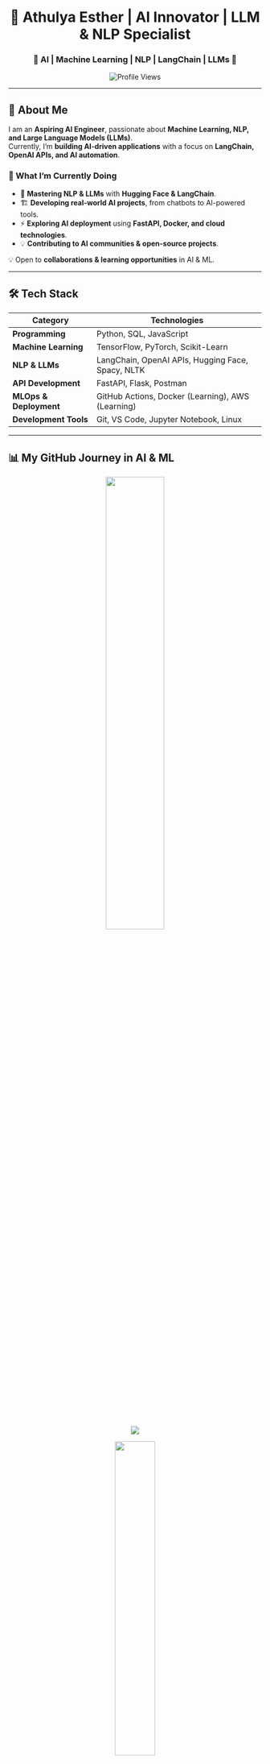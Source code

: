 <!-- Title -->
<h1 align="center">🚀 Athulya Esther | AI Innovator | LLM & NLP Specialist</h1>

<h3 align="center">🔹 AI | Machine Learning | NLP | LangChain | LLMs 🔹</h3>
<p align="center">
  <img src="https://komarev.com/ghpvc/?username=athulyaesther777&label=Profile%20Views&color=blue&style=flat" alt="Profile Views">
</p>

---

## 📌 About Me   

I am an **Aspiring AI Engineer**, passionate about **Machine Learning, NLP, and Large Language Models (LLMs)**.  
Currently, I’m **building AI-driven applications** with a focus on **LangChain, OpenAI APIs, and AI automation**.  

### **🚀 What I’m Currently Doing**
- 📖 **Mastering NLP & LLMs** with **Hugging Face & LangChain**.  
- 🏗️ **Developing real-world AI projects**, from chatbots to AI-powered tools.  
- ⚡ **Exploring AI deployment** using **FastAPI, Docker, and cloud technologies**.  
- 💡 **Contributing to AI communities & open-source projects**.  

💡 Open to **collaborations & learning opportunities** in AI & ML.

---

## 🛠️ Tech Stack  

| **Category**         | **Technologies**                                       |
|----------------------|------------------------------------------------------|
| **Programming**      | Python, SQL, JavaScript                              |
| **Machine Learning** | TensorFlow, PyTorch, Scikit-Learn                     |
| **NLP & LLMs**      | LangChain, OpenAI APIs, Hugging Face, Spacy, NLTK      |
| **API Development**  | FastAPI, Flask, Postman                               |
| **MLOps & Deployment** | GitHub Actions, Docker (Learning), AWS (Learning)  |
| **Development Tools** | Git, VS Code, Jupyter Notebook, Linux               |

---

## 📊 My GitHub Journey in AI & ML  

<p align="center">
  <img src="https://github-readme-stats-sigma-five.vercel.app/api?username=athulyaesther777&show_icons=true&theme=tokyonight&hide_border=true" width="48%">
</p>

<p align="center">
  <img src="https://github-readme-streak-stats.herokuapp.com/?user=athulyaesther777&theme=tokyonight&hide_border=true">
</p>



<p align="center">
  <img src="https://github-readme-stats-sigma-five.vercel.app/api/top-langs/?username=athulyaesther777&layout=compact&theme=tokyonight&hide_border=true" width="40%">
</p>

<p align="center">
  <img src="https://github-readme-activity-graph.vercel.app/graph?username=athulyaesther777&theme=tokyo-night"> 
</p>

---

## 📂 AI & ML Projects  

🚀 **[AI Chatbot using LangChain & OpenAI](https://github.com/athulyaesther777/ai-chatbot-langchain)**  
🤖 Built a conversational chatbot leveraging LangChain for smart responses.  

🚀 **[NLP Text Processing Toolkit](https://github.com/athulyaesther777/nlp-text-processing)**  
📝 Developed a toolkit for **text analysis, sentiment detection, and text summarization**.  

🚀 **[AI-Powered Resume Screener](https://github.com/athulyaesther777/ai-resume-screener) *(Upcoming Project)***  
📄 Automating resume screening using **ML & NLP for recruitment processes**.  

🔗 More exciting AI projects coming soon!  

---

## 📫 Connect with Me  

🔗 **LinkedIn:** [linkedin.com/in/athulyaesther777](https://www.linkedin.com/in/athulya-b-vijay-b65740220/)  
🐦 **Twitter:** [twitter.com/athulyaesther777](https://twitter.com/athulyaesther777)  
📺 **YouTube:** [youtube.com/@pyaihub](https://youtube.com/@pyaihub)  
📧 **Email:** athulyaestherlucky75@gmail.com  

---

## 💡 AI Quote of the Day  
_"The best way to predict the future is to create it." — Peter Drucker_  
